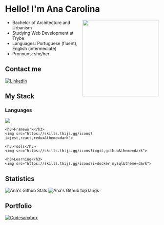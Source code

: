 # Hello! I'm Ana Carolina
<img align="right" width="250px" src="https://user-images.githubusercontent.com/84690257/188514618-d1d03529-1a30-4e51-8d22-a1359117732f.png">

- Bachelor of Architecture and Urbanism
- Studying Web Development at Trybe
- Languages: Portuguese (fluent), English (intermediate)
- Pronouns: she/her

## Contact me
[![LinkedIn](https://img.shields.io/badge/LinkedIn-0077B5?style=for-the-badge&logo=linkedin&logoColor=white)](https://www.linkedin.com/in/ana-c-b-magalhaes/)

## My Stack
<div>
    <h3>Languages</h3>
    <img src="https://skills.thijs.gg/icons?i=html,css,js&theme=dark">

    <h3>Framework</h3>
    <img src="https://skills.thijs.gg/icons?i=jest,react,redux&theme=dark">

    <h3>Tools</h3>
    <img src="https://skills.thijs.gg/icons?i=git,github&theme=dark">
  
    <h3>Learning</h3>
    <img src="https://skills.thijs.gg/icons?i=docker,mysql&theme=dark">
</div>

## Statistics
![Ana's Github Stats](https://github-readme-stats.vercel.app/api?username=aninhabort&show_icons=true&theme=dracula&include_all_commits=true&count_private=true)
![Ana's Github top langs](https://github-readme-stats.vercel.app/api/top-langs/?username=aninhabort&theme=dracula)

## Portfolio
[![Codesanxbox](https://img.shields.io/badge/Codesandbox-000000?style=for-the-badge&logo=CodeSandbox&logoColor=white)](https://codesandbox.io/u/aninhabort)
